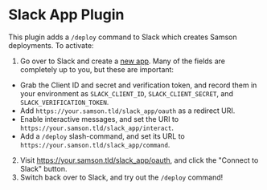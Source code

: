 # Slack App Plugin

This plugin adds a `/deploy` command to Slack which creates Samson deployments.
To activate:

1. Go over to Slack and create a [new app](https://api.slack.com/apps/new). Many of the fields are completely up to you, but these are important:
  - Grab the Client ID and secret and verification token, and record them in your environment as `SLACK_CLIENT_ID`, `SLACK_CLIENT_SECRET`, and `SLACK_VERIFICATION_TOKEN`.
  - Add `https://your.samson.tld/slack_app/oauth` as a redirect URI.
  - Enable interactive messages, and set the URI to `https://your.samson.tld/slack_app/interact`.
  - Add a `/deploy` slash-command, and set its URL to `https://your.samson.tld/slack_app/command`.
2. Visit https://your.samson.tld/slack_app/oauth, and click the "Connect to Slack" button.
3. Switch back over to Slack, and try out the `/deploy` command!
